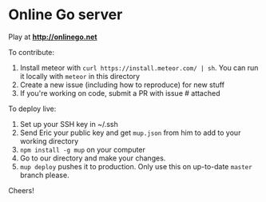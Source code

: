 # Online Go server

Play at **http://onlinego.net**

To contribute:

1. Install meteor with `curl https://install.meteor.com/ | sh`. You can run it locally with `meteor` in this directory
2. Create a new issue (including how to reproduce) for new stuff
3. If you're working on code, submit a PR with issue # attached

To deploy live:

1. Set up your SSH key in ~/.ssh
2. Send Eric your public key and get `mup.json` from him to add to your working directory
3. `npm install -g mup` on your computer
4. Go to our directory and make your changes.
5. `mup deploy` pushes it to production. Only use this on up-to-date `master` branch please.

Cheers!
